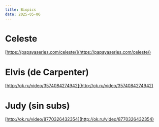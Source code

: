 ```yaml
---
title: Biopics
date: 2025-05-06
---
```


# Celeste

[https://papayaseries.com/celeste/](https://papayaseries.com/celeste/)

# Elvis (de Carpenter)

[http://ok.ru/video/3574084274942](http://ok.ru/video/3574084274942)

# Judy (sin subs)

[http://ok.ru/video/8770326432354](http://ok.ru/video/8770326432354)
